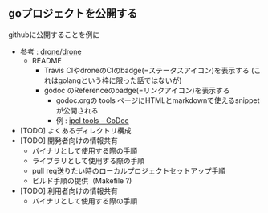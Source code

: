 ## goプロジェクトを公開する
githubに公開することを例に

* 参考 : [drone/drone](https://github.com/drone/drone)
    * README
        * Travis CIやdroneのCIのbadge(=ステータスアイコン)を表示する (これはgolangという枠に限った話ではないが)
        * godoc のReferenceのbadge(=リンクアイコン)を表示する
            * godoc.orgの tools ページにHTMLとmarkdownで使えるsnippetが公開される
            * 例 : [ipcl tools - GoDoc](http://godoc.org/github.com/jpshadowapps/ipcl?tools)
* [TODO] よくあるディレクトリ構成
* [TODO] 開発者向けの情報共有
    * バイナリとして使用する際の手順
    * ライブラリとして使用する際の手順
    * pull req送りたい時のローカルプロジェクトセットアップ手順
    * ビルド手順の提供（Makefile ?)
* [TODO] 利用者向けの情報共有
    * バイナリとして使用する際の手順
